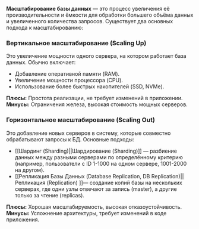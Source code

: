 **Масштабирование базы данных** — это процесс увеличения её производительности и ёмкости для обработки большего объёма данных и увеличенного количества запросов. Существует два основных подхода к масштабированию:

### Вертикальное масштабирование (Scaling Up)

Это увеличение мощности одного сервера, на котором работает база данных. Обычно включает:

- Добавление оперативной памяти (RAM).
- Увеличение мощности процессора (CPU).
- Использование более быстрых накопителей (SSD, NVMe).

**Плюсы:** Простота реализации, не требует изменений в приложении.
**Минусы:** Ограничения железа, высокая стоимость мощных серверов.


### Горизонтальное масштабирование (Scaling Out)

Это добавление новых серверов в систему, которые совместно обрабатывают запросы к БД. Основные подходы:

- [[Шардинг (Sharding)||Шардирование (Sharding)]] — разбиение данных между разными серверами по определённому критерию (например, пользователи с ID 1-1000 на одном сервере, 1001-2000 на другом).
- [[Репликация Базы Данных (Database Replication, DB Replication)||Репликация (Replication) ]]— создание копий базы на нескольких серверах, где одни узлы отвечают за запись (master), а другие только за чтение (replicas).

**Плюсы:** Хорошая масштабируемость, высокая отказоустойчивость.
**Минусы:** Усложнение архитектуры, требует изменений в коде приложения.